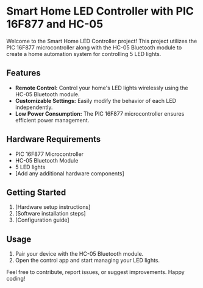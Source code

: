 # Smart Home LED Controller with PIC 16F877 and HC-05

Welcome to the Smart Home LED Controller project! This project utilizes the PIC 16F877 microcontroller along with the HC-05 Bluetooth module to create a home automation system for controlling 5 LED lights.

## Features

- **Remote Control:** Control your home's LED lights wirelessly using the HC-05 Bluetooth module.
- **Customizable Settings:** Easily modify the behavior of each LED independently.
- **Low Power Consumption:** The PIC 16F877 microcontroller ensures efficient power management.

## Hardware Requirements

- PIC 16F877 Microcontroller
- HC-05 Bluetooth Module
- 5 LED lights
- [Add any additional hardware components]

## Getting Started

1. [Hardware setup instructions]
2. [Software installation steps]
3. [Configuration guide]

## Usage

1. Pair your device with the HC-05 Bluetooth module.
2. Open the control app and start managing your LED lights.

Feel free to contribute, report issues, or suggest improvements. Happy coding!
